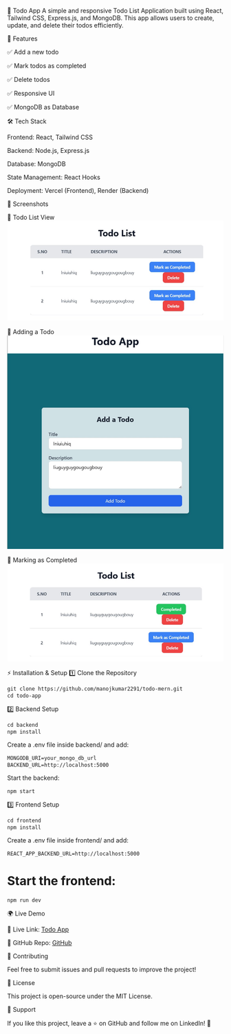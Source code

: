 📌 Todo App
A simple and responsive Todo List Application built using React, Tailwind CSS, Express.js, and MongoDB. This app allows users to create, update, and delete their todos efficiently.

🚀 Features

✅ Add a new todo

✅ Mark todos as completed

✅ Delete todos

✅ Responsive UI

✅ MongoDB as Database


🛠️ Tech Stack

Frontend: React, Tailwind CSS

Backend: Node.js, Express.js

Database: MongoDB

State Management: React Hooks

Deployment: Vercel (Frontend), Render (Backend)

📸 Screenshots

📌 Todo List View
![alttext](todos.jpg)

📌 Adding a Todo
![alttext](addtodo.jpg)

📌 Marking as Completed
![alttext](completed.jpg)

⚡ Installation & Setup
1️⃣ Clone the Repository
```
git clone https://github.com/manojkumar2291/todo-mern.git
cd todo-app
```
2️⃣ Backend Setup
```
cd backend
npm install
```
Create a .env file inside backend/ and add:
```
MONGODB_URI=your_mongo_db_url
BACKEND_URL=http://localhost:5000
```
Start the backend:

```
npm start
```
3️⃣ Frontend Setup
```
cd frontend
npm install
```
Create a .env file inside frontend/ and add:

```
REACT_APP_BACKEND_URL=http://localhost:5000
```
# Start the frontend:

```
npm run dev
```
🌍 Live Demo

🔗 Live Link: [Todo App](https://todo-mern-beryl.vercel.app/)

🔗 GitHub Repo: [GitHub](https://github.com/manojkumar2291/todo-mern)

🤝 Contributing

Feel free to submit issues and pull requests to improve the project!

📜 License

This project is open-source under the MIT License.

💙 Support

If you like this project, leave a ⭐ on GitHub and follow me on LinkedIn! 🚀

